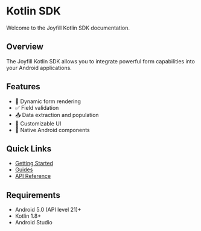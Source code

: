 # Kotlin SDK

Welcome to the Joyfill Kotlin SDK documentation.

## Overview

The Joyfill Kotlin SDK allows you to integrate powerful form capabilities into your Android applications.

## Features

- 📝 Dynamic form rendering
- ✅ Field validation
- 📤 Data extraction and population
- 🎨 Customizable UI
- 📱 Native Android components

## Quick Links

- [Getting Started](./getting-started/introduction.md)
- [Guides](./guides/modes/modes.md)
- [API Reference](./api-reference/functions/overview.md)

## Requirements

- Android 5.0 (API level 21)+
- Kotlin 1.8+
- Android Studio

